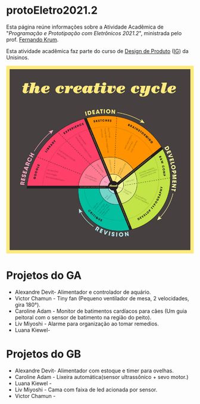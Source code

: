 # protoEletro2021.2

Esta página reúne informações sobre a Atividade Acadêmica de "_Programação e Prototipação com Eletrônicos 2021.2_", ministrada pelo prof. [Fernando Krum](http://www.ferkrum.com). 

Esta atividade acadêmica faz parte do curso de [Design de Produto](https://www.unisinos.br/vestibular/curso/jogos-digitais/porto-alegre)  ([IG](https://www.instagram.com/jogosdigitaisunisinos/)) da Unisinos. 



![texto alternativo](/01.jpg "descrição")



# Projetos do GA
* Alexandre Devit- Alimentador e controlador de aquário.
* Victor Chamun - Tiny fan (Pequeno ventilador de mesa, 2 velocidades, gira 180°).
* Caroline Adam - Monitor de batimentos cardíacos para cães (Um guia peitoral com o sensor de batimento na região do peito).
* Liv Miyoshi - Alarme para organização ao tomar remedios.
* Luana Kiewel-

# Projetos do GB

* Alexandre Devit- Alimentador com estoque e timer para ovelhas.
* Caroline Adam - Lixeira automática(sensor ultrassônico +  sevo motor.)
* Luana Kiewel - 
* Liv Miyoshi - Cama com faixa de led acionada por sensor.
* Victor Chamun - 

